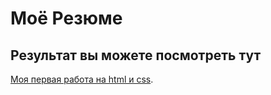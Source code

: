 # Моё Резюме  

## Результат вы можете посмотреть тут

[Моя первая работа на html и css](https://akrios686.github.io/resume_Antosha/).
